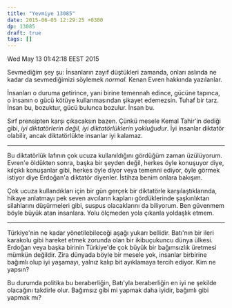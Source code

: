 ```yaml
---
title: "Yevmiye 13085"
date: 2015-06-05 12:29:25 +0300
dp: 13085
draft: true
tags: []
---
```




Wed May 13 01:42:18 EEST 2015

Sevmediğim şey şu: İnsanların zayıf düştükleri zamanda, onları aslında
ne kadar da sevmediğimizi söylemek *normal.* Kenan Evren hakkında
yazılanlar.

İnsanları o duruma getirince, yani birine temennah edince, gücüne
tapınca, o insanın o gücü kötüye kullanmasından şikayet
edemezsin. Tuhaf bir tarz. İnsan bu, bozuktur, gücü bulunca
bozulur. İnsan bu.

Sırf prensipten karşı çıkacaksın bazen. Çünkü mesele Kemal Tahir'in
dediği gibi, *iyi diktatörlerin değil, iyi diktatörlüklerin
yokluğudur*. İyi insanlar diktatör olabilir, ancak diktatörlükte
insanlar iyi kalamaz.

------

Bu diktatörlük lafının çok ucuza kullanıldığını gördüğüm zaman
üzülüyorum. Evren'e öldükten sonra, başka bir şeyden değil, herkes
öyle konuşuyor diye, kılçıklı konuşanlar gibi, herkes öyle diyor veya
temenni ediyor, öyle görmek istiyor diye Erdoğan'a diktatör
diyenler. İstihza benim onlara bakışım.

Çok ucuza kullandıkları için bir gün gerçek bir diktatörle
karşılaştıklarında, hikaye anlatmayı pek seven avcıların kaplanı
gördüklerinde şaşkınlıktan silahlarını düşürmeleri gibi, suspus
olacaklarını da biliyorum. Ben güvenmem böyle büyük atan
insanlara. Yolu ölçmeden yola çıkanla yoldaşlık etmem.

------

Türkiye'nin ne kadar yönetilebileceği aşağı yukarı bellidir. Batı'nın
bir ileri karakolu gibi hareket etmek zorunda olan bir ikibuçukuncu
dünya ülkesi. Erdoğan veya başka birinin Türkiye'de çok büyük bir
bağımsızlık üretmesi mümkün değildir. Zira dünyada böyle bir mesele
yok, insanlar birbirine bağımlı olup iyi yaşamayı, yalnız kalıp bit
ayıklamaya tercih ediyor. Kim ne yapsın?

Bu durumda politika bu beraberliğin, Batı'yla beraberliğin en iyi ne
şekilde olacağını takdirle olur. Bağımsız gibi mi yapmak daha iyidir,
bağımlı gibi yapmak mı?

